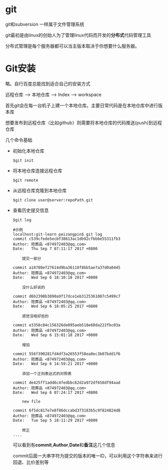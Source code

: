 # git

git和subversion 一样属于文件管理系统

git最初是由linux的创始人为了管理linux代码而开发的**分布式**代码管理工具

分布式管理是每个服务器都可以当主版本取决于你想要什么服务器。



# Git安装

略。自行百度总能找到适合自己的安装方式



远程仓库 —> 本地仓库 —> Index —> workspace



首先git会在每一台机子上建一个本地仓库。主要日常代码是在本地仓库中进行版本库

想要发布到远程仓库（比如github）则需要将本地仓库的代码推送(push)到远程仓库



几个命令基础

+ 初始化本地仓库

  ```Shell
  $git init
  ```


+ 将本地仓库连接远程仓库

  ```shell
  $git remote
  ```

+ 从远程仓库克隆到本地仓库

  ```shell
  $git clone user@server:repoPath.git
  ```

+ 查看历史提交信息

  ```shell
  $git log
  ```

  ```shell
  #示例
  localhost:git-learn peizangpin$ git log
  commit c539cfede5ecbf38613ac1db92cfbbbe55311fb3
  Author: 陪葬品 <874972403@qq.com>
  Date:   Thu Sep 7 07:11:17 2017 +0800

      提交一部分

  commit a18780ef27614d9ba36118f8bb5ae7a37d0a0445
  Author: 陪葬品 <874972403@qq.com>
  Date:   Wed Sep 6 18:10:18 2017 +0800

      没什么好说的

  commit d6b2398b3890a9f17dce1eb3125361087c5499c7
  Author: 陪葬品 <874972403@qq.com>
  Date:   Wed Sep 6 18:05:25 2017 +0800

      感觉没啥好些的

  commit e3358c84c156326de095aeb518e60da222fbc03a
  Author: 陪葬品 <874972403@qq.com>
  Date:   Wed Sep 6 15:01:18 2017 +0800

      增加

  commit 556f390281fd4df3a26553f58ea0ec3b07bdd1f6
  Author: 陪葬品 <874972403@qq.com>
  Date:   Wed Sep 6 14:59:21 2017 +0800

      添加一个正则表达式的对照表

  commit de425ff1add6c4fedbbc62d2a972df658df94aad
  Author: 陪葬品 <874972403@qq.com>
  Date:   Wed Sep 6 07:24:17 2017 +0800

      new file

  commit 6f5dc817e7e8f86dccabd373183b5c9f824824d8
  Author: 陪葬品 <874972403@qq.com>
  Date:   Tue Sep 5 18:11:29 2017 +0800

      修正
  ....
  ```

  可以看到有**commit**,**Author**,**Date**和**备注**这几个信息

  commit后面一大串字符为提交的版本的唯一ID，可以利用这个字符串来进行回退、比价差别等

